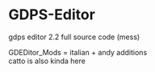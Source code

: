 # GDPS-Editor

gdps editor 2.2 full source code (mess)

GDEDitor_Mods = italian + andy additions\
catto is also kinda here
